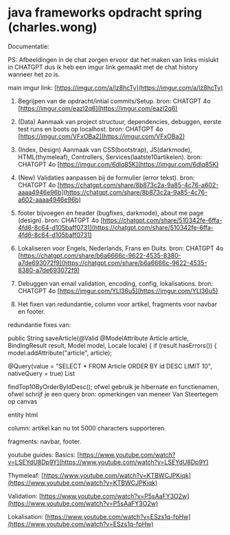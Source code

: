 # java frameworks opdracht spring (charles.wong)

Documentatie:

PS: Afbeeldingen in de chat zorgen ervoor dat het maken van links mislukt in CHATGPT
dus ik heb een imgur link gemaakt met de chat history wanneer het zo is.

main imgur link: [https://imgur.com/a/lz8hcTy](https://imgur.com/a/lz8hcTy)
1. Begrijpen van de opdracht/intial commits/Setup.
bron: CHATGPT 4o [https://imgur.com/eazI2q6](https://imgur.com/eazI2q6)

2. (Data) Aanmaak van project structuur, dependencies, debuggen, eerste test runs en boots op localhost.
bron: CHATGPT 4o [https://imgur.com/VFxOBa2](https://imgur.com/VFxOBa2)

3. (Index, Design) Aanmaak van CSS(bootstrap), JS(darkmode), HTML(thymeleaf), Controllers, Services(laatste10artikelen).
bron: CHATGPT 4o [https://imgur.com/6dlq85K](https://imgur.com/6dlq85K)

4. (New) Validaties aanpassen bij de formulier (error tekst).
bron: CHATGPT 4o [https://chatgpt.com/share/8b873c2a-9a85-4c76-a602-aaaa4946e96b](https://chatgpt.com/share/8b873c2a-9a85-4c76-a602-aaaa4946e96b)

5. footer bijvoegen en header (bugfixes, darkmode), about me page (design).
bron: CHATGPT 4o [https://chatgpt.com/share/510342fe-6ffa-4fd6-8c64-d105baff0731](https://chatgpt.com/share/510342fe-6ffa-4fd6-8c64-d105baff0731)

6. Lokaliseren voor Engels, Nederlands, Frans en Duits.
bron: CHATGPT 4o [https://chatgpt.com/share/b6a6666c-9622-4535-8380-a7de693072f9](https://chatgpt.com/share/b6a6666c-9622-4535-8380-a7de693072f9)

7. Debuggen van email validation, encoding, config, lokalisations.
bron: CHATGPT 4o [https://imgur.com/YLl36u5](https://imgur.com/YLl36u5)

8. Het fixen van redundantie, column voor artikel, fragments voor navbar en footer.

redundantie fixes van:

public String saveArticle(@Valid @ModelAttribute Article article, BindingResult result, Model model, Locale locale) {
if (result.hasErrors()) {
model.addAttribute("article", article);

@Query(value = "SELECT * FROM Article ORDER BY id DESC LIMIT 10", nativeQuery = true)
List<Article> findTop10ByOrderByIdDesc();
ofwel gebruik je hibernate en functienamen, ofwel schrijf je een query
bron: opmerkingen van meneer Van Steertegem op canvas

entity html

column:
artikel kan nu tot 5000 characters supporteren.

fragments:
navbar, footer.


youtube guides: 
Basics:
[https://www.youtube.com/watch?v=LSEYdU8Dp9Y](https://www.youtube.com/watch?v=LSEYdU8Dp9Y)

Thymeleaf:
[https://www.youtube.com/watch?v=KTBWCJPKiqk](https://www.youtube.com/watch?v=KTBWCJPKiqk)

Validation:
[https://www.youtube.com/watch?v=P5sAaFY3O2w](https://www.youtube.com/watch?v=P5sAaFY3O2w)

Lokalisation:
[https://www.youtube.com/watch?v=ESzs1q-fpHw](https://www.youtube.com/watch?v=ESzs1q-fpHw)

